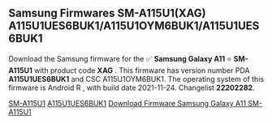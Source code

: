 <h2>Samsung Firmwares SM-A115U1(XAG) A115U1UES6BUK1/A115U1OYM6BUK1/A115U1UES6BUK1</h2>
Download the Samsung firmware for the ✅ <strong>Samsung Galaxy A11 </strong> ⭐ <strong>SM-A115U1</strong> with product code <strong>XAG</strong> . This firmware has version number PDA <strong>A115U1UES6BUK1</strong> and CSC A115U1OYM6BUK1. The operating system of this firmware is Android R , with build date 2021-11-24. Changelist <strong>22202282</strong>.


[SM-A115U1](https://samfirm.shop/samsung/model/SM-A115U1)
[A115U1UES6BUK1](https://samfirm.shop/samsung/pda/A115U1UES6BUK1)
[Download Firmware Samsung Galaxy A11 SM-A115U1](https://samfirm.shop/samsung/firmware/477033)
